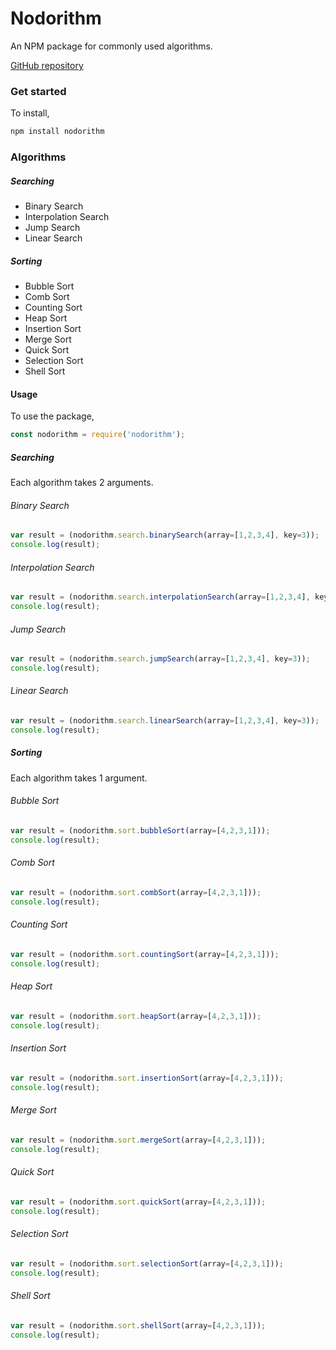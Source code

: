 # Nodorithm

An NPM package for commonly used algorithms.

[GitHub repository](https://github.com/sharadbhat/nodorithm)

### Get started
To install,
```sh
npm install nodorithm
```

### Algorithms
##### Searching
- Binary Search
- Interpolation Search
- Jump Search
- Linear Search

##### Sorting
- Bubble Sort
- Comb Sort
- Counting Sort
- Heap Sort
- Insertion Sort
- Merge Sort
- Quick Sort
- Selection Sort
- Shell Sort

#### Usage
To use the package,
```javascript
const nodorithm = require('nodorithm');
```

##### Searching
Each algorithm takes 2 arguments.
###### Binary Search
```javascript
var result = (nodorithm.search.binarySearch(array=[1,2,3,4], key=3));
console.log(result);
```

###### Interpolation Search
```javascript
var result = (nodorithm.search.interpolationSearch(array=[1,2,3,4], key=3));
console.log(result);
```

###### Jump Search
```javascript
var result = (nodorithm.search.jumpSearch(array=[1,2,3,4], key=3));
console.log(result);
```

###### Linear Search
```javascript
var result = (nodorithm.search.linearSearch(array=[1,2,3,4], key=3));
console.log(result);
```

##### Sorting
Each algorithm takes 1 argument.
###### Bubble Sort
```javascript
var result = (nodorithm.sort.bubbleSort(array=[4,2,3,1]));
console.log(result);
```

###### Comb Sort
```javascript
var result = (nodorithm.sort.combSort(array=[4,2,3,1]));
console.log(result);
```

###### Counting Sort
```javascript
var result = (nodorithm.sort.countingSort(array=[4,2,3,1]));
console.log(result);
```

###### Heap Sort
```javascript
var result = (nodorithm.sort.heapSort(array=[4,2,3,1]));
console.log(result);
```

###### Insertion Sort
```javascript
var result = (nodorithm.sort.insertionSort(array=[4,2,3,1]));
console.log(result);
```

###### Merge Sort
```javascript
var result = (nodorithm.sort.mergeSort(array=[4,2,3,1]));
console.log(result);
```

###### Quick Sort
```javascript
var result = (nodorithm.sort.quickSort(array=[4,2,3,1]));
console.log(result);
```

###### Selection Sort
```javascript
var result = (nodorithm.sort.selectionSort(array=[4,2,3,1]));
console.log(result);
```

###### Shell Sort
```javascript
var result = (nodorithm.sort.shellSort(array=[4,2,3,1]));
console.log(result);
```
